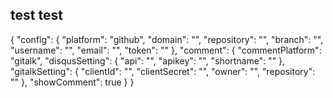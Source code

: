 ## test test
{
  "config": {
    "platform": "github",
    "domain": "",
    "repository": "",
    "branch": "",
    "username": "",
    "email": "",
    "token": ""
  },
  "comment": {
    "commentPlatform": "gitalk",
    "disqusSetting": {
      "api": "",
      "apikey": "",
      "shortname": ""
    },
    "gitalkSetting": {
      "clientId": "",
      "clientSecret": "",
      "owner": "",
      "repository": ""
    },
    "showComment": true
  }
}
